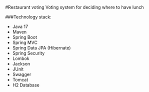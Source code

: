 #Restaurant voting
Voting system for deciding where to have lunch

###Technology stack:
* Java 17
* Maven
* Spring Boot
* Spring MVC
* Spring Data JPA (Hibernate)
* Spring Security
* Lombok
* Jackson
* JUnit
* Swagger
* Tomcat
* H2 Database
